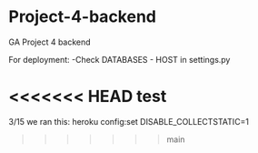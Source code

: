 # Project-4-backend
GA Project 4 backend

For deployment:
-Check DATABASES - HOST in settings.py

<<<<<<< HEAD
test
=======
3/15 we ran this: 
    heroku config:set DISABLE_COLLECTSTATIC=1

>>>>>>> main
